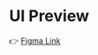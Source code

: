# UI Preview
👉 [Figma Link](https://www.figma.com/proto/THGUOJSizQAni7Nizlvl5x/hcl?t=O2JKYEfyy8gevJCZ-1)

